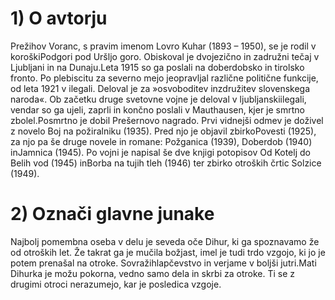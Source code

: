 # 1) O avtorju

Prežihov Voranc, s pravim imenom Lovro Kuhar (1893 – 1950), se je rodil v koroškiPodgori pod Uršljo goro. Obiskoval je dvojezično in zadružni tečaj v Ljubljani in na Dunaju.Leta 1915 so ga poslali na doberdobsko in tirolsko fronto. Po plebiscitu za severno mejo jeopravljal  različne  politične  funkcije,  od leta  1921 v ilegali.  Deloval  je za  »osvoboditev inzdružitev   slovenskega   naroda«.   Ob   začetku   druge   svetovne   vojne   je   deloval   v   ljubljanskiilegali,   vendar   so   ga   ujeli,   zaprli   in   končno   poslali   v   Mauthausen,   kjer   je   smrtno   zbolel.Posmrtno je dobil Prešernovo nagrado. Prvi vidnejši odmev je doživel z novelo Boj na požiralniku (1935). Pred njo je objavil zbirkoPovesti (1925), za njo pa še druge novele in romane: Požganica (1939), Doberdob (1940) inJamnica (1945). Po vojni je napisal še dve knjigi potopisov Od Kotelj do Belih vod (1945) inBorba na tujih tleh (1946) ter zbirko otroških črtic Solzice (1949).

# 2) Označi glavne junake

Najbolj pomembna oseba v delu je seveda oče Dihur, ki ga spoznavamo že od otroških let. Že takrat ga je mučila božjast, imel je tudi trdo vzgojo, ki jo je potem prenašal na otroke. Sovražihlapčevstvo in verjame v boljši jutri.Mati Dihurka je možu pokorna, vedno samo dela in skrbi za otroke. Ti se z drugimi otroci nerazumejo, kar je posledica vzgoje.

